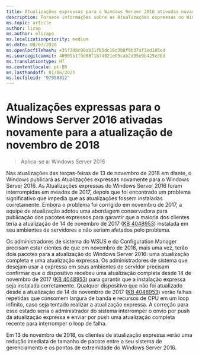 ```yaml
---
title: Atualizações expressas para o Windows Server 2016 ativadas novamente para a atualização de novembro de 2018
description: Fornece informações sobre as Atualizações expressas no Windows Server 2016
ms.topic: article
author: lizap
ms.author: elizapo
ms.localizationpriority: medium
ms.date: 08/07/2020
ms.openlocfilehash: e35f2d8c80ab31f85dc16d3b8f9b37af3ed105ed
ms.sourcegitcommit: 40905b1f9d68f1b7d821e05cab2d35e9b425e38d
ms.translationtype: HT
ms.contentlocale: pt-BR
ms.lasthandoff: 01/06/2021
ms.locfileid: "97950312"
---
```

# <a name="express-updates-for-windows-server-2016-re-enabled-for-november-2018-update"></a>Atualizações expressas para o Windows Server 2016 ativadas novamente para a atualização de novembro de 2018

> Aplica-se a: Windows Server 2016

Nas atualizações das terças-feiras de 13 de novembro de 2018 em diante, o Windows publicará as Atualizações expressas novamente para o Windows Server 2016. As Atualizações expressas do Windows Server 2016 foram interrompidas em meados de 2017, depois que foi encontrado um problema significativo que impedia que as atualizações fossem instaladas corretamente. Embora o problema foi corrigido em novembro de 2017, a equipe de atualização adotou uma abordagem conservadora para publicação dos pacotes expressos para garantir que a maioria dos clientes teria a atualização de 14 de novembro de 2017 ([KB 4048953](https://support.microsoft.com/help/4048953/windows-10-update-kb4048953)) instalada em seu ambientes de servidores e não seriam afetados pelo problema.

Os administradores de sistema do WSUS e do Configuration Manager precisam estar cientes de que em novembro de 2018, mais uma vez, terão dois pacotes para a atualização do Windows Server 2016: uma atualização completa e uma atualização expressa. Os administradores de sistema que desejam usar a expressa em seus ambientes de servidor precisam confirmar que o dispositivo recebeu uma atualização completa desde 14 de novembro de 2017 ([KB 4048953](https://support.microsoft.com/help/4048953/windows-10-update-kb4048953)) para garantir que a instalação expressa seja instalada corretamente. Qualquer dispositivo que não foi atualizado desde a atualização de 14 de novembro de 2017 ([KB 4048953](https://support.microsoft.com/help/4048953/windows-10-update-kb4048953)) verão falhas repetidas que consomem largura de banda e recursos de CPU em um loop infinito, caso seja tentado realizar a atualização expressa.  A correção para esse estado seria o administrador do sistema interromper o envio por push da atualização expressa e enviar por push uma atualização completa recente para interromper o loop de falha.

Em 13 de novembro de 2018, os clientes de atualização expressa verão uma redução imediata de tamanho de pacote entre o seu sistema de gerenciamento e os pontos de extremidade do Windows Server 2016.